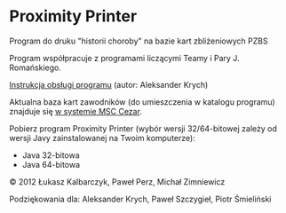 # Proximity Printer

Program do druku "historii choroby" na bazie kart zbliżeniowych PZBS

Program współpracuje z programami liczącymi Teamy i Pary J. Romańskiego.

[Instrukcja obsługi programu](instrukcja.pdf) (autor: Aleksander Krych)

Aktualna baza kart zawodników (do umieszczenia w katalogu programu) znajduje się [w systemie MSC Cezar](http://www.msc.com.pl/cezar/download/proximity.csv).

Pobierz program Proximity Printer (wybór wersji 32/64-bitowej zależy od wersji Javy zainstalowanej na Twoim komputerze):

* Java 32-bitowa
* Java 64-bitowa

© 2012 Łukasz Kalbarczyk, Paweł Perz, Michał Zimniewicz

Podziękowania dla: Aleksander Krych, Paweł Szczygieł, Piotr Śmieliński
